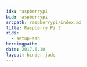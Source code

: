 ```yaml
---
idx: raspberrypi
bid: raspberrypi
srcpath: raspberrypi/index.md
title: Raspberry Pi 3
rids:
  - setup-ssh
heroimgpath:
date: 2017.6.10
layout: binder.jade
---
```

